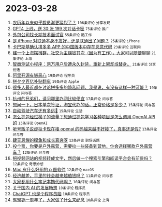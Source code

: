 # 2023-03-28

1. [农历年以来似乎裁员潮更猛烈了？](https://www.v2ex.com/t/927715) `106条评论` `分享发现`
1. [GPT4 上线，送 30 张 199 次对话卡密](https://www.v2ex.com/t/927773) `75条评论` `推广`
1. [外包公司找长期技术面试官](https://www.v2ex.com/t/927709) `55条评论` `酷工作`
1. [是 iPhone 对联通本身不友好，还是联通出了问题？](https://www.v2ex.com/t/927745) `25条评论` `iPhone`
1. [卡巴斯基确认拼多多 APP 的中国版本中存在恶意代码](https://www.v2ex.com/t/927716) `23条评论` `互联网`
1. [建一个上海摆摊群，社交为主赚钱其次（因为有工作），大家可以随便聊聊](https://www.v2ex.com/t/927761) `21条评论` `上海`
1. [智商测试小程序：两万用户后遭永久封禁，重新上架却成替身。](https://www.v2ex.com/t/927747) `21条评论` `分享创造`
1. [阿里开源有够恶心](https://www.v2ex.com/t/927821) `19条评论` `程序员`
1. [拼夕夕百亿补贴翻车](https://www.v2ex.com/t/927771) `19条评论` `Apple`
1. [很多人最近都在讨论拼多多的隐私问题，我是说，有没有这样一种可能？](https://www.v2ex.com/t/927740) `19条评论` `问与答`
1. [杭州的兄弟们，请问哪里办网比较便宜](https://www.v2ex.com/t/927729) `17条评论` `问与答`
1. [想问一下，日本单次签证，淘宝代办的话，正常价格是多少？](https://www.v2ex.com/t/927755) `15条评论` `问与答`
1. [自动驾驶汽车还有多远🚗](https://www.v2ex.com/t/927737) `15条评论` `生活`
1. [怎么抓包经过梯子的流量？想通过抓包学习各种项目是怎么调用 OpenAI API 的](https://www.v2ex.com/t/927807) `13条评论` `OpenAI`
1. [听号贩子说虚拟卡现在接 openai 的码越来越不好接了，真事还是假?](https://www.v2ex.com/t/927726) `13条评论` `问与答`
1. [肆无忌惮的摸鱼和成长真爽呀](https://www.v2ex.com/t/927793) `12条评论` `职场话题`
1. [投个票，你要是户外露营，需要拉一些装备到营地，你会选择哪款户外露营车？](https://www.v2ex.com/t/927741) `12条评论` `问与答`
1. [把视频网站的视频转成文字，然后做一个搜索引擎和阅读平台会有前景吗？](https://www.v2ex.com/t/927728) `12条评论` `奇思妙想`
1. [Mac 有什么好用的 p 图软件](https://www.v2ex.com/t/927721) `12条评论` `macOS`
1. [经济越差，手里的钱会越来越值钱吗？](https://www.v2ex.com/t/927819) `11条评论` `问与答`
1. [大家都用什么笔记本撸代码啊？](https://www.v2ex.com/t/927778) `10条评论` `问与答`
1. [关于国内 AI 的发展畅想](https://www.v2ex.com/t/927749) `10条评论` `程序员`
1. [ChatGPT 也是个程序员脑](https://www.v2ex.com/t/927744) `10条评论` `程序员`
1. [鸳鸯锅一周年了，大家做了什么来纪念](https://www.v2ex.com/t/927739) `10条评论` `上海`
